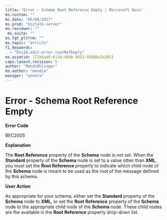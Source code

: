 ```yaml
---
title: "Error - Schema Root Reference Empty | Microsoft Docs"
ms.custom: ""
ms.date: "06/08/2017"
ms.prod: "biztalk-server"
ms.reviewer: ""
 ms.suite: ""
ms.tgt_pltfrm: ""
ms.topic: "article"
f1_keywords: 
  - "bts10.edit.error.rootRefEmpty"
ms.assetid: 172e6ad8-6118-40db-9451-92808a3a2051
caps.latest.revision: 5
author: "MandiOhlinger"
ms.author: "mandia"
manager: "anneta"
---
```

# Error - Schema Root Reference Empty
**Error Code**  
  
 BEC2005  
  
 **Explanation**  
  
 The **Root Reference** property of the **Schema** node is not set. When the **Standard** property of the **Schema** node is set to a value other than **XML**, you must set the **Root Reference** property to indicate which child node of the **Schema** node is meant to be used as the root of the message defined by this schema.  
  
 **User Action**  
  
 As appropriate for your schema, either set the **Standard** property of the **Schema** node to **XML**, or set the **Root Reference** property of the **Schema** node to the appropriate child node of the **Schema** node. These child nodes are the available in the **Root Reference** property drop-down list.